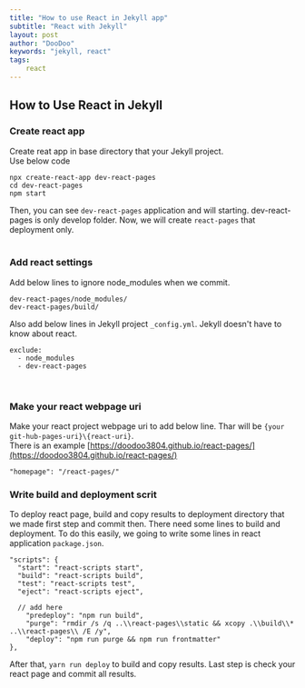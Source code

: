 ```yaml
---
title: "How to use React in Jekyll app"
subtitle: "React with Jekyll"
layout: post
author: "DooDoo"
keywords: "jekyll, react"
tags:
    react
---
```


How to Use React in Jekyll
----

### Create react app
Create reat app in base directory that your Jekyll project.  
Use below code
```
npx create-react-app dev-react-pages
cd dev-react-pages
npm start
```
Then, you can see `dev-react-pages` application and will starting. dev-react-pages is only develop folder. 
Now, we will create `react-pages` that deployment only.  
<br>

### Add react settings
Add below lines to ignore node_modules when we commit.
```
dev-react-pages/node_modules/
dev-react-pages/build/
```
  
Also add below lines in Jekyll project `_config.yml`. Jekyll doesn't have to know about react.
```
exclude:
  - node_modules
  - dev-react-pages
```
<br>

### Make your react webpage uri
Make your react project webpage uri to add below line. Thar will be `{your git-hub-pages-uri}\{react-uri}`.  
There is an example [https://doodoo3804.github.io/react-pages/](https://doodoo3804.github.io/react-pages/)
```
"homepage": "/react-pages/"
```

### Write build and deployment scrit
To deploy react page, build and copy results to deployment directory that we made first step and commit then.
There need some lines to build and deployment. To do this easily, we going to write some lines in react application `package.json`.
```
"scripts": {
  "start": "react-scripts start",
  "build": "react-scripts build",
  "test": "react-scripts test",
  "eject": "react-scripts eject",
  
  // add here
    "predeploy": "npm run build",
    "purge": "rmdir /s /q ..\\react-pages\\static && xcopy .\\build\\* ..\\react-pages\\ /E /y",
    "deploy": "npm run purge && npm run frontmatter"
},
```
After that, `yarn run deploy` to build and copy results. Last step is check your react page and commit all results.